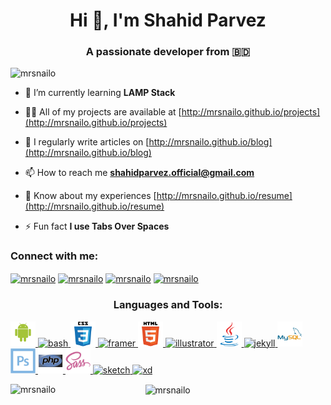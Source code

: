 <h1 align="center">Hi 👋, I'm Shahid Parvez</h1>
<h3 align="center">A passionate developer from 🇧🇩</h3>

<p align="left"> <img src="https://komarev.com/ghpvc/?username=mrsnailo&label=Profile%20views&color=0e75b6&style=flat" alt="mrsnailo" /> </p>


- 🌱 I’m currently learning **LAMP Stack**

- 👨‍💻 All of my projects are available at [http://mrsnailo.github.io/projects](http://mrsnailo.github.io/projects)

- 📝 I regularly write articles on [http://mrsnailo.github.io/blog](http://mrsnailo.github.io/blog)

- 📫 How to reach me **shahidparvez.official@gmail.com**

- 📄 Know about my experiences [http://mrsnailo.github.io/resume](http://mrsnailo.github.io/resume)

- ⚡ Fun fact **I use Tabs Over Spaces**

<h3 align="left">Connect with me:</h3>
<p align="left">
<a href="https://twitter.com/mrsnailo" target="blank"><img align="center" src="https://raw.githubusercontent.com/rahuldkjain/github-profile-readme-generator/master/src/images/icons/Social/twitter.svg" alt="mrsnailo" height="30" width="40" /></a>
<a href="https://fb.com/mrsnailo" target="blank"><img align="center" src="https://raw.githubusercontent.com/rahuldkjain/github-profile-readme-generator/master/src/images/icons/Social/facebook.svg" alt="mrsnailo" height="30" width="40" /></a>
<a href="https://instagram.com/mrsnailo" target="blank"><img align="center" src="https://raw.githubusercontent.com/rahuldkjain/github-profile-readme-generator/master/src/images/icons/Social/instagram.svg" alt="mrsnailo" height="30" width="40" /></a>
<a href="https://www.hackerrank.com/mrsnailo" target="blank"><img align="center" src="https://raw.githubusercontent.com/rahuldkjain/github-profile-readme-generator/master/src/images/icons/Social/hackerrank.svg" alt="mrsnailo" height="30" width="40" /></a>
</p>

<h3 align="center">Languages and Tools:</h3>
<p align="left"> <a href="https://developer.android.com" target="_blank" rel="noreferrer"> <img src="https://raw.githubusercontent.com/devicons/devicon/master/icons/android/android-original-wordmark.svg" alt="android" width="40" height="40"/> </a> <a href="https://www.gnu.org/software/bash/" target="_blank" rel="noreferrer"> <img src="https://www.vectorlogo.zone/logos/gnu_bash/gnu_bash-icon.svg" alt="bash" width="40" height="40"/> </a> <a href="https://www.w3schools.com/css/" target="_blank" rel="noreferrer"> <img src="https://raw.githubusercontent.com/devicons/devicon/master/icons/css3/css3-original-wordmark.svg" alt="css3" width="40" height="40"/> </a> <a href="https://www.framer.com/" target="_blank" rel="noreferrer"> <img src="https://www.vectorlogo.zone/logos/framer/framer-icon.svg" alt="framer" width="40" height="40"/> </a> <a href="https://www.w3.org/html/" target="_blank" rel="noreferrer"> <img src="https://raw.githubusercontent.com/devicons/devicon/master/icons/html5/html5-original-wordmark.svg" alt="html5" width="40" height="40"/> </a> <a href="https://www.adobe.com/in/products/illustrator.html" target="_blank" rel="noreferrer"> <img src="https://www.vectorlogo.zone/logos/adobe_illustrator/adobe_illustrator-icon.svg" alt="illustrator" width="40" height="40"/> </a> <a href="https://www.java.com" target="_blank" rel="noreferrer"> <img src="https://raw.githubusercontent.com/devicons/devicon/master/icons/java/java-original.svg" alt="java" width="40" height="40"/> </a> <a href="https://jekyllrb.com/" target="_blank" rel="noreferrer"> <img src="https://www.vectorlogo.zone/logos/jekyllrb/jekyllrb-icon.svg" alt="jekyll" width="40" height="40"/> </a> <a href="https://www.mysql.com/" target="_blank" rel="noreferrer"> <img src="https://raw.githubusercontent.com/devicons/devicon/master/icons/mysql/mysql-original-wordmark.svg" alt="mysql" width="40" height="40"/> </a> <a href="https://www.photoshop.com/en" target="_blank" rel="noreferrer"> <img src="https://raw.githubusercontent.com/devicons/devicon/master/icons/photoshop/photoshop-line.svg" alt="photoshop" width="40" height="40"/> </a> <a href="https://www.php.net" target="_blank" rel="noreferrer"> <img src="https://raw.githubusercontent.com/devicons/devicon/master/icons/php/php-original.svg" alt="php" width="40" height="40"/> </a> <a href="https://sass-lang.com" target="_blank" rel="noreferrer"> <img src="https://raw.githubusercontent.com/devicons/devicon/master/icons/sass/sass-original.svg" alt="sass" width="40" height="40"/> </a> <a href="https://www.sketch.com/" target="_blank" rel="noreferrer"> <img src="https://www.vectorlogo.zone/logos/sketchapp/sketchapp-icon.svg" alt="sketch" width="40" height="40"/> </a> <a href="https://www.adobe.com/products/xd.html" target="_blank" rel="noreferrer"> <img src="https://cdn.worldvectorlogo.com/logos/adobe-xd.svg" alt="xd" width="40" height="40"/> </a> </p>

<div>
  <p><img align="left" style="display: inline-block; width: 40%; margin-right:10px; vertical-align:middle" src="https://github-readme-stats.vercel.app/api/top-langs?username=mrsnailo&show_icons=true&locale=en&layout=compact" alt="mrsnailo" /></p>

<p>&nbsp;<img align="center" style="display: inline-block; width: 40%;vertical-align:middle" src="https://github-readme-stats.vercel.app/api?username=mrsnailo&show_icons=true&locale=en" alt="mrsnailo" /></p>
</div>

